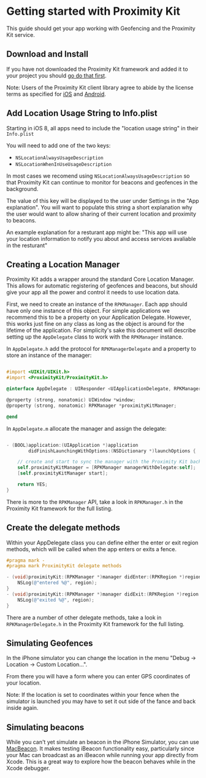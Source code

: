 # Getting started with Proximity Kit

This guide should get your app working with Geofencing and the Proximity Kit service.

## Download and Install

If you have not downloaded the Proximity Kit framework and added it to your project you should [go do that first](/download).

Note: Users of the Proximity Kit client library agree to abide by the license terms as
 specified for [iOS](license) and [Android](../android/license).

## Add Location Usage String to Info.plist

Starting in iOS 8, all apps need to include the "location usage string" in their `Info.plist`

You will need to add one of the two keys:

- `NSLocationAlwaysUsageDescription`
- `NSLocationWhenInUseUsageDescription`

In most cases we recomend using `NSLocationAlwaysUsageDescription` so that Proximity Kit can continue to monitor for beacons and geofences in the background.

The value of this key will be displayed to the user under Settings in the "App explanation". You will want to populate this string a short explanation why the user would want to allow sharing of their current location and proximity to beacons.

An example explanation for a resturant app might be: "This app will use your location information to notify you about and access services avaliable in the resturant"

## Creating a Location Manager

Proximity Kit adds a wrapper around the standard Core Location Manager. This allows for automatic registering of geofences and beacons, but should give your app all the power and control it needs to use location data.

First, we need to create an instance of the `RPKManager`. Each app should have only one instance of this object. For simple applications we recommend this to be a property on your Application Delegate. However, this works just fine on any class as long as the object is around for the lifetime of the application. For simplicity's sake this document will describe setting up the `AppDelegate` class to work with the `RPKManager` instance.

In `AppDelegate.h` add the protocol for `RPKManagerDelegate` and a property to store an instance of the manager:

```objective-c

#import <UIKit/UIKit.h>
#import <ProximityKit/ProximityKit.h>

@interface AppDelegate : UIResponder <UIApplicationDelegate, RPKManagerDelegate>

@property (strong, nonatomic) UIWindow *window;
@property (strong, nonatomic) RPKManager *proximityKitManager;

@end
```

In `AppDelegate.m` allocate the manager and assign the delegate:

```objective-c

- (BOOL)application:(UIApplication *)application
        didFinishLaunchingWithOptions:(NSDictionary *)launchOptions {

    // create and start to sync the manager with the Proximity Kit backend
    self.proximityKitManager = [RPKManager managerWithDelegate:self];
    [self.proximityKitManager start];

    return YES;
}
```

There is more to the `RPKManager` API, take a look in `RPKManager.h` in the Proximity Kit framework for the full listing.

## Create the delegate methods

Within your AppDelegate class you can define either the enter or exit region methods, which will be called when the app enters or exits a fence.

```objective-c
#pragma mark -
#pragma mark ProximityKit delegate methods

- (void)proximityKit:(RPKManager *)manager didEnter:(RPKRegion *)region {
    NSLog(@"entered %@", region);
}
- (void)proximityKit:(RPKManager *)manager didExit:(RPKRegion *)region {
    NSLog(@"exited %@", region);
}
```

There are a number of other delegate methods, take a look in `RPKManagerDelegate.h` in the Proximity Kit framework for the full listing.

## Simulating Geofences

In the iPhone simulator you can change the location in the menu "Debug -> Location -> Custom Location...".

From there you will have a form where you can enter GPS coordinates of your location.

Note: If the location is set to coordinates within your fence when the simulator is launched you may have to set it out side of the fance and back inside again.

## Simulating beacons

While you can't yet simulate an beacon in the iPhone Simulator, you can use [MacBeacon](http://www.radiusnetworks.com/macbeacon-app.html). It makes testing iBeacon functionality easy, particularly since your Mac can broadcast as an iBeacon while running your app directly from Xcode. This is a great way to explore how the beacon behaves while in the Xcode debugger.



